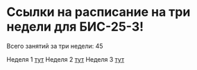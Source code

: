 # Ссылки на расписание на три недели для БИС-25-3!
Всего занятий за три недели: 45


Неделя 1 [тут](./timetable_1w.md)
Неделя 2 [тут](./timetable_2w.md)
Неделя 3 [тут](./timetable_3w.md)

